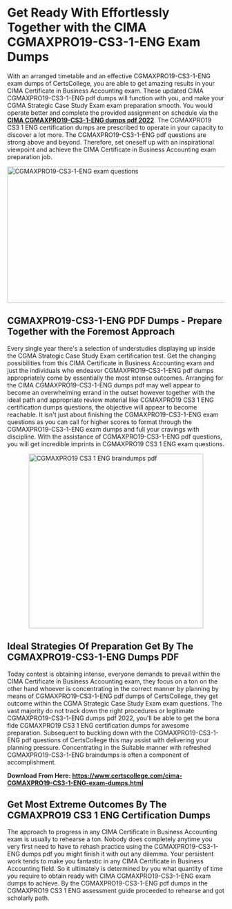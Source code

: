 <h1><strong>Get Ready With Effortlessly Together with the CIMA CGMAXPRO19-CS3-1-ENG Exam Dumps&nbsp;</strong></h1>
<p><span style="font-weight: 400;">With an arranged timetable and an effective  CGMAXPRO19-CS3-1-ENG exam dumps of CertsCollege, you are able to get amazing results in your CIMA Certificate in Business Accounting exam. These updated CIMA CGMAXPRO19-CS3-1-ENG pdf dumps will function with you, and make your CGMA Strategic Case Study Exam exam preparation smooth. You would operate better and complete the provided assignment on schedule via the <strong><a href="https://www.certscollege.com/cima-CGMAXPRO19-CS3-1-ENG-exam-dumps.html">CIMA CGMAXPRO19-CS3-1-ENG dumps pdf 2022</a></strong>. The CGMAXPRO19 CS3 1 ENG certification dumps are prescribed to operate in your capacity to discover a lot more. The  CGMAXPRO19-CS3-1-ENG pdf questions are strong above and beyond. Therefore, set oneself up with an inspirational viewpoint and achieve the CIMA Certificate in Business Accounting exam preparation job.&nbsp;</span></p>
<p><span style="font-weight: 400;"><img style="display: block; margin-left: auto; margin-right: auto;" src="https://i.ibb.co/CPDK3ps/Yellow-and-Blue-Initiative-Blog-Banner.png" alt="CGMAXPRO19-CS3-1-ENG exam questions" width="559" height="315" /></span></p>
<h2><strong>CGMAXPRO19-CS3-1-ENG PDF Dumps - Prepare Together with the Foremost Approach</strong></h2>
<p><span style="font-weight: 400;">Every single year there's a selection of understudies displaying up inside the CGMA Strategic Case Study Exam certification test. Get the changing possibilities from this CIMA Certificate in Business Accounting exam and just the individuals who endeavor CGMAXPRO19-CS3-1-ENG pdf dumps appropriately come by essentially the most intense outcomes. Arranging for the CIMA CGMAXPRO19-CS3-1-ENG dumps pdf may well appear to become an overwhelming errand in the outset however together with the ideal path and appropriate review material like CGMAXPRO19 CS3 1 ENG certification dumps questions, the objective will appear to become reachable. It isn't just about finishing the CGMAXPRO19-CS3-1-ENG exam questions as you can call for higher scores to format through the CGMAXPRO19-CS3-1-ENG exam dumps and full your cravings with discipline. With the assistance of CGMAXPRO19-CS3-1-ENG pdf questions, you will get incredible imprints in CGMAXPRO19 CS3 1 ENG exam questions.</span></p>
<p><span style="font-weight: 400;"><a href="https://tinyurl.com/y8p47jka"><img style="display: block; margin-left: auto; margin-right: auto;" src="https://i.ibb.co/9tMrhdY/Teacher-Appreciation-Invitation.png" alt="CGMAXPRO19 CS3 1 ENG braindumps pdf " width="404" height="404" /></a></span></p>
<h2><strong>Ideal Strategies Of Preparation Get By The CGMAXPRO19-CS3-1-ENG Dumps PDF</strong></h2>
<p><span style="font-weight: 400;">Today contest is obtaining intense, everyone demands to prevail within the CIMA Certificate in Business Accounting exam, they focus on a ton on the other hand whoever is concentrating in the correct manner by planning by means of CGMAXPRO19-CS3-1-ENG pdf dumps of CertsCollege, they get outcome within the CGMA Strategic Case Study Exam exam questions. The vast majority do not track down the right procedures or legitimate CGMAXPRO19-CS3-1-ENG dumps pdf 2022, you'll be able to get the bona fide CGMAXPRO19 CS3 1 ENG certification dumps for awesome preparation. Subsequent to buckling down with the  CGMAXPRO19-CS3-1-ENG pdf questions of CertsCollege this may assist with delivering your planning pressure. Concentrating in the Suitable manner with refreshed CGMAXPRO19-CS3-1-ENG braindumps is often a component of accomplishment.</span></p>
<p><span style="font-weight: 400;"><strong>Download From Here: <a href="https://www.certscollege.com/cima-CGMAXPRO19-CS3-1-ENG-exam-dumps.html">https://www.certscollege.com/cima-CGMAXPRO19-CS3-1-ENG-exam-dumps.html</a></strong></span></p>
<h2><strong>Get Most Extreme Outcomes By The CGMAXPRO19 CS3 1 ENG Certification Dumps</strong></h2>
<p><span style="font-weight: 400;">The approach to progress in any CIMA Certificate in Business Accounting exam is usually to rehearse a ton. Nobody does completely anytime you very first need to have to rehash practice using the CGMAXPRO19-CS3-1-ENG dumps pdf you might finish it with out any dilemma. Your persistent work tends to make you fantastic in any CIMA Certificate in Business Accounting field. So it ultimately is determined by you what quantity of time you require to obtain ready with CIMA CGMAXPRO19-CS3-1-ENG exam dumps to achieve. By the CGMAXPRO19-CS3-1-ENG pdf dumps in the CGMAXPRO19 CS3 1 ENG assessment guide proceeded to rehearse and got scholarly path.</span></p>
